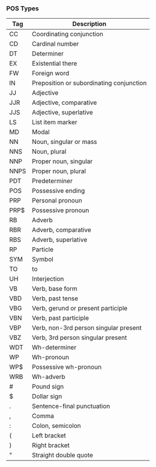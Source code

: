 ### POS Types

| Tag  | Description                              |
|------|------------------------------------------|
| CC   | Coordinating conjunction                 |
| CD   | Cardinal number                          |
| DT   | Determiner                               |
| EX   | Existential there                        |
| FW   | Foreign word                             |
| IN   | Preposition or subordinating conjunction |
| JJ   | Adjective                                |
| JJR  | Adjective, comparative                   |
| JJS  | Adjective, superlative                   |
| LS   | List item marker                         |
| MD   | Modal                                    |
| NN   | Noun, singular or mass                   |
| NNS  | Noun, plural                             |
| NNP  | Proper noun, singular                    |
| NNPS | Proper noun, plural                      |
| PDT  | Predeterminer                            |
| POS  | Possessive ending                        |
| PRP  | Personal pronoun                         |
| PRP$ | Possessive pronoun                       |
| RB   | Adverb                                   |
| RBR  | Adverb, comparative                      |
| RBS  | Adverb, superlative                      |
| RP   | Particle                                 |
| SYM  | Symbol                                   |
| TO   | to                                       |
| UH   | Interjection                             |
| VB   | Verb, base form                          |
| VBD  | Verb, past tense                         |
| VBG  | Verb, gerund or present participle       |
| VBN  | Verb, past participle                    |
| VBP  | Verb, non-3rd person singular present    |
| VBZ  | Verb, 3rd person singular present        |
| WDT  | Wh-determiner                            |
| WP   | Wh-pronoun                               |
| WP$  | Possessive wh-pronoun                    |
| WRB  | Wh-adverb                                |
| #    | Pound sign                               |
| $    | Dollar sign                              |
| .    | Sentence-final punctuation               |
| ,    | Comma                                    |
| :    | Colon, semicolon                         |
| (    | Left bracket                             |
| )    | Right bracket                            |
| "    | Straight double quote                    |
